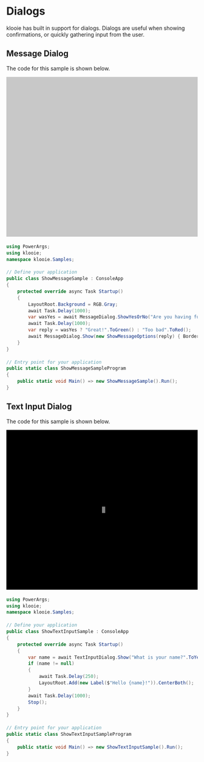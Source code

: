 ﻿# Dialogs

klooie has built in support for dialogs. Dialogs are useful when showing confirmations, or quickly gathering input from the user.

## Message Dialog

The code for this sample is shown below.

![sample image](https://github.com/adamabdelhamed/klooie/blob/main/src/klooie/Samples/ShowMessage/ShowMessageSample.gif?raw=true)
```cs
using PowerArgs;
using klooie;
namespace klooie.Samples;

// Define your application
public class ShowMessageSample : ConsoleApp
{
    protected override async Task Startup()
    {
        LayoutRoot.Background = RGB.Gray;
        await Task.Delay(1000);
        var wasYes = await MessageDialog.ShowYesOrNo("Are you having fun?".ToWhite());
        await Task.Delay(1000);
        var reply = wasYes ? "Great!".ToGreen() : "Too bad".ToRed();
        await MessageDialog.Show(new ShowMessageOptions(reply) { BorderColor = wasYes ? RGB.Green : RGB.Red });
    }
}

// Entry point for your application
public static class ShowMessageSampleProgram
{
    public static void Main() => new ShowMessageSample().Run();
}

```

## Text Input Dialog

The code for this sample is shown below.

![sample image](https://github.com/adamabdelhamed/klooie/blob/main/src/klooie/Samples/ShowTextInput/ShowTextInputSample.gif?raw=true)
```cs
using PowerArgs;
using klooie;
namespace klooie.Samples;

// Define your application
public class ShowTextInputSample : ConsoleApp
{
    protected override async Task Startup()
    {
        var name = await TextInputDialog.Show("What is your name?".ToYellow());
        if (name != null)
        {
            await Task.Delay(250);
            LayoutRoot.Add(new Label($"Hello {name}!")).CenterBoth();
        }
        await Task.Delay(1000);
        Stop();
    }
}

// Entry point for your application
public static class ShowTextInputSampleProgram
{
    public static void Main() => new ShowTextInputSample().Run();
}

```
